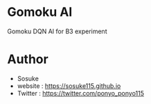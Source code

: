 
<!-- 
4_board_3_narabe
5_board_4_narabe
7_board_5_narabe
VS_DQN
の４つのディレクトリが存在します。それぞれについてディレクトリ内でできることを以下に述べます。

・4_board_3_narabeについて
題名通り、4路盤3目並べにてAIとの対戦、AI同士の対戦が可能です。
デフォルトではシェルコマンドで
python main.py
と打つことで、3目並べモンテカルロAIと対戦できます。対戦相手の変更にはmain.pyにて、test関数内のp1、p2を有効無効にすることで変更可能です。例えば対戦をモンテカルロvsAlphaRandomにしたい時は

p1=agents.PlayerHuman(PLAYER_X,"そーちゃん")を
コメントアウトし、p1=agents.PlayerAlphaRandom(PLAYER_X)のコメントアウトをとります。その後、同様にシェルコマンドで
python main.py
と打つことで、モンテカルロvsAlphaRandomの対戦が見られます。
また、Q学習との対戦の際には途中にコメントアウトされている
with open('saisyu_ql_3_100000.pickle', mode='rb') as f:
      p2 = pickle.load(f)
  p2.e = 0
を有効にすることで、学習済みQ学習をプレイヤー2（p2）に設定できます。

注意点として、このディレクトリではDQNは実装されていますが、８班で工夫して実装したのはVS_DQNディレクトリ内のDQNエージェントです。

・5_board_4_narabeについて
題名通り、5路盤4目並べにてAIとの対戦、AI同士の対戦が可能です。
動かし方は4_board_3_narabeと同じですので説明は省略します。

・7_board_5_narabeについて
題名通り、7路盤5目並べにてAIとの対戦、AI同士の対戦が可能です。
動かし方は4_board_3_narabeと同じですので説明は省略します。

・VS_DQNについて
このディレクトリ内では、3,4,5目並べでDQNとの対戦、DQNとランダムの対戦が可能です。デフォルトでは
python 7_5.py
と打つことで学習済みDQNと対戦可能です。
ランダムとDQNの対戦は7-5.py内で367行目の
action = random_player.act(b.board.copy())
を有効にし、366行目をコメントアウトします。その後331〜333行目から対戦させたいランダムプレイヤーを選び、同様に実行することで対戦が見られます。
3,4目並べを実行したい時は、5_4.pyや4_3.pyにて同様な操作をしてください。



-->

# Gomoku AI 
 
Gomoku DQN AI for B3 experiment
 


# Author
 
* Sosuke
* website : https://sosuke115.github.io
* Twitter : https://twitter.com/ponyo_ponyo115
